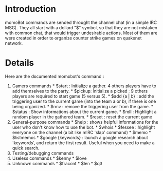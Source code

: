 # Introduction #

momoBot commands are sended throught the channel chat (in a simple IRC MSG). They all start with a dollard "$" symbol, so that they are not mistaken with common chat, that would trigger undesirable actions. Most of them are were created in order to organize counter strike games on quakenet network.


# Details #

Here are the documented momobot's command :
  1. Gamers commands
    * $start : Initialize a gather. 4 others players have to add themselves to the party.
    * $pickup: Initialize a picked : 9 others players are required to start game (5 versus 5).
    * $add {a | b} : add the triggering user to the current game (into the team a or b), if there is one being organized.
    * $rmv : remove the triggering user from the game.
    * $status : Show informations about the current game.
    * $roll : Highlight a random player in the gathered team.
    * $reset : reset the current game
  1. General-purpose commands
    * $help : shows helpful informations for the user who don't know how to use the bot.
    * $whois
    * $fessee : highlight everyone on the channel (a bit like mIRC 'slap' command)
    * $memo
    * $listmemos
    * $google {keywords} : launch a google research about 'keywords', and return the first result. Useful when you need to make a quick search.
  1. Testing/debugging commands
  1. Useless commands
    * $kenny
    * $love
  1. Unknown commands
    * $fracont
    * $len
    * $q3